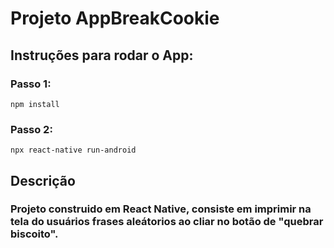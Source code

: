 # Projeto AppBreakCookie 

## Instruções para rodar o App:
### Passo 1:
```
npm install 
```

### Passo 2: 
```
npx react-native run-android
```
## Descrição

### Projeto construido em React Native, consiste em imprimir na tela do usuários frases aleátorios ao cliar no botão de "quebrar biscoito". 



